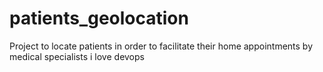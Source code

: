 # patients_geolocation
Project to locate patients in order to facilitate their home appointments by medical specialists
i love devops
